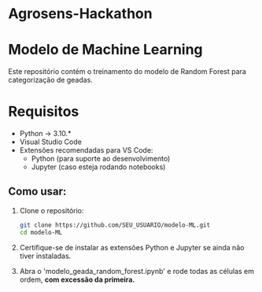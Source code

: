 # Agrosens-Hackathon

# Modelo de Machine Learning

Este repositório contém o treinamento do modelo de Random Forest para categorização de geadas.

# Requisitos

- Python → 3.10.*
- Visual Studio Code
- Extensões recomendadas para VS Code:
    - Python (para suporte ao desenvolvimento)
    - Jupyter (caso esteja rodando notebooks)

## Como usar:

1. Clone o repositório:
   ```bash
   git clone https://github.com/SEU_USUARIO/modelo-ML.git
   cd modelo-ML
   ```

2. Certifique-se de instalar as extensões Python e Jupyter se ainda não tiver instaladas.

3. Abra o 'modelo_geada_random_forest.ipynb' e rode todas as células em ordem, **com excessão da primeira.**


